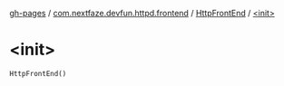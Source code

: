 [gh-pages](../../index.md) / [com.nextfaze.devfun.httpd.frontend](../index.md) / [HttpFrontEnd](index.md) / [&lt;init&gt;](.)

# &lt;init&gt;

`HttpFrontEnd()`